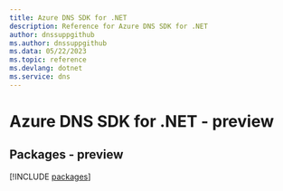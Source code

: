 ```yaml
---
title: Azure DNS SDK for .NET
description: Reference for Azure DNS SDK for .NET
author: dnssuppgithub
ms.author: dnssuppgithub
ms.data: 05/22/2023
ms.topic: reference
ms.devlang: dotnet
ms.service: dns
---
```

# Azure DNS SDK for .NET - preview
## Packages - preview
[!INCLUDE [packages](dns-index.md)]